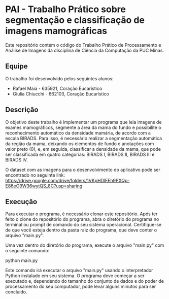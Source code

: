 # PAI - Trabalho Prático sobre segmentação e classificação de imagens mamográficas

Este repositório contém o código do Trabalho Prático de Processamento e Análise de Imagens da disciplina de Ciência da Computação da PUC Minas.

## Equipe
O trabalho foi desenvolvido pelos seguintes alunos:

- Rafael Maia - 635921, Coração Eucarístico
- Giulia Chiucchi - 662103, Coração Eucarístico

## Descrição
O objetivo deste trabalho é implementar um programa que leia imagens de exames mamográficos, segmente a área da mama do fundo e possibilite o reconhecimento automático da densidade mamária, de acordo com a escala BIRADS. Para isso, é necessário realizar a segmentação automática da região da mama, deixando os elementos de fundo e anotações com valor preto (0), e, em seguida, classificar a densidade da mama, que pode ser classificada em quatro categorias: BIRADS I, BIRADS II, BIRADS III e BIRADS IV.

O dataset com as imagens para o desenvolvimento do aplicativo pode ser encontrado no seguinte link: https://drive.google.com/drive/folders/1VKpHDlFEh9PXQp-E86eO9W36wytQS_8C?usp=sharing

## Execução
Para executar o programa, é necessário clonar este repositório. Após ter feito o clone do repositório do programa, abra o diretório do programa no terminal ou prompt de comando do seu sistema operacional. Certifique-se de que você esteja dentro da pasta raiz do programa, que deve conter o arquivo "main.py".

Uma vez dentro do diretório do programa, execute o arquivo "main.py" com o seguinte comando:

python main.py

Este comando irá executar o arquivo "main.py" usando o interpretador Python instalado em seu sistema. O programa deve começar a ser executado e, dependendo do tamanho do conjunto de dados e do poder de processamento do seu computador, pode levar alguns minutos para ser concluído.
